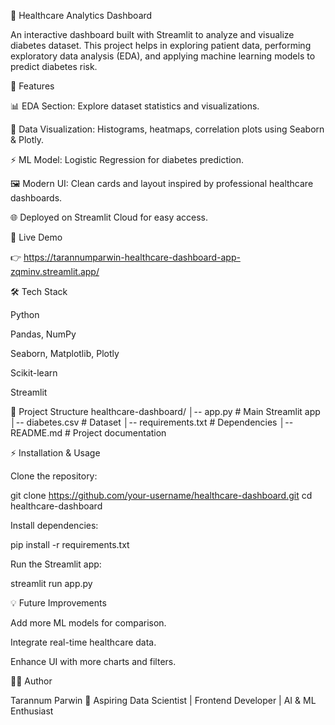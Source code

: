 🏥 Healthcare Analytics Dashboard

An interactive dashboard built with Streamlit to analyze and visualize diabetes dataset. This project helps in exploring patient data, performing exploratory data analysis (EDA), and applying machine learning models to predict diabetes risk.

🔑 Features

📊 EDA Section: Explore dataset statistics and visualizations.

🧮 Data Visualization: Histograms, heatmaps, correlation plots using Seaborn & Plotly.

⚡ ML Model: Logistic Regression for diabetes prediction.

🖼️ Modern UI: Clean cards and layout inspired by professional healthcare dashboards.

🌐 Deployed on Streamlit Cloud for easy access.

🚀 Live Demo

👉 https://tarannumparwin-healthcare-dashboard-app-zqminv.streamlit.app/

🛠️ Tech Stack

Python

Pandas, NumPy

Seaborn, Matplotlib, Plotly

Scikit-learn

Streamlit

📂 Project Structure
healthcare-dashboard/
│-- app.py                # Main Streamlit app
│-- diabetes.csv          # Dataset
│-- requirements.txt      # Dependencies
│-- README.md             # Project documentation

⚡ Installation & Usage

Clone the repository:

git clone https://github.com/your-username/healthcare-dashboard.git
cd healthcare-dashboard


Install dependencies:

pip install -r requirements.txt


Run the Streamlit app:

streamlit run app.py


💡 Future Improvements

Add more ML models for comparison.

Integrate real-time healthcare data.

Enhance UI with more charts and filters.

👩‍💻 Author

Tarannum Parwin
📌 Aspiring Data Scientist | Frontend Developer | AI & ML Enthusiast
